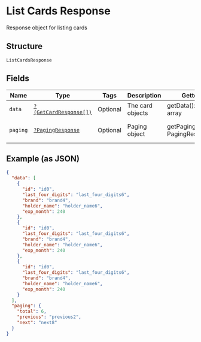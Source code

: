 
# List Cards Response

Response object for listing cards

## Structure

`ListCardsResponse`

## Fields

| Name | Type | Tags | Description | Getter | Setter |
|  --- | --- | --- | --- | --- | --- |
| `data` | [`?(GetCardResponse[])`](../../doc/models/get-card-response.md) | Optional | The card objects | getData(): ?array | setData(?array data): void |
| `paging` | [`?PagingResponse`](../../doc/models/paging-response.md) | Optional | Paging object | getPaging(): ?PagingResponse | setPaging(?PagingResponse paging): void |

## Example (as JSON)

```json
{
  "data": [
    {
      "id": "id0",
      "last_four_digits": "last_four_digits6",
      "brand": "brand4",
      "holder_name": "holder_name6",
      "exp_month": 240
    },
    {
      "id": "id0",
      "last_four_digits": "last_four_digits6",
      "brand": "brand4",
      "holder_name": "holder_name6",
      "exp_month": 240
    },
    {
      "id": "id0",
      "last_four_digits": "last_four_digits6",
      "brand": "brand4",
      "holder_name": "holder_name6",
      "exp_month": 240
    }
  ],
  "paging": {
    "total": 6,
    "previous": "previous2",
    "next": "next8"
  }
}
```


